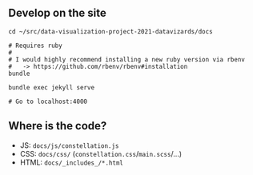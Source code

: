 ## Develop on the site

```shell
cd ~/src/data-visualization-project-2021-datavizards/docs

# Requires ruby
#
# I would highly recommend installing a new ruby version via rbenv
#   -> https://github.com/rbenv/rbenv#installation
bundle

bundle exec jekyll serve

# Go to localhost:4000
```

## Where is the code?

* JS: `docs/js/constellation.js`
* CSS: `docs/css/` (`constellation.css`/`main.scss`/...)
* HTML: `docs/_includes_/*.html`
